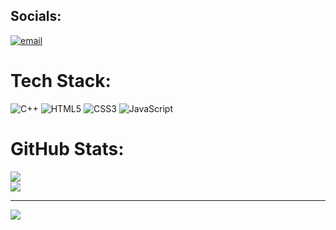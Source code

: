 
## Socials:
[![email](https://img.shields.io/badge/Email-D14836?logo=gmail&logoColor=white)](mailto:hemanthnyk52@gmail.com) 

#  Tech Stack:
![C++](https://img.shields.io/badge/c++-%2300599C.svg?style=flat&logo=c%2B%2B&logoColor=white) ![HTML5](https://img.shields.io/badge/html5-%23E34F26.svg?style=flat&logo=html5&logoColor=white) ![CSS3](https://img.shields.io/badge/css3-%231572B6.svg?style=flat&logo=css3&logoColor=white) ![JavaScript](https://img.shields.io/badge/javascript-%23323330.svg?style=flat&logo=javascript&logoColor=%23F7DF1E)
#  GitHub Stats:
![](https://github-readme-stats.vercel.app/api?username=Hemanthnyk&theme=dark&hide_border=false&include_all_commits=false&count_private=false)<br/>
![](https://nirzak-streak-stats.vercel.app/?user=Hemanthnyk&theme=dark&hide_border=false)<br/>


---
[![](https://visitcount.itsvg.in/api?id=Hemanthnyk&icon=0&color=1)](https://visitcount.itsvg.in)

<!-- Proudly created with GPRM ( https://gprm.itsvg.in ) -->
